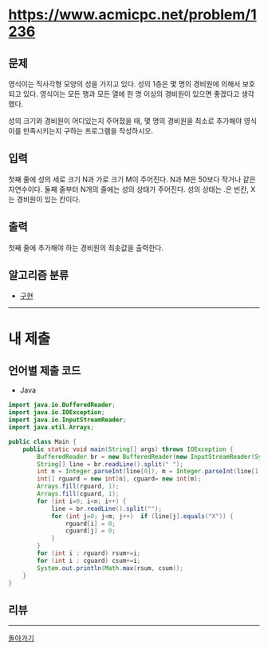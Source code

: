 # https://www.acmicpc.net/problem/1236

## 문제

영식이는 직사각형 모양의 성을 가지고 있다. 성의 1층은 몇 명의 경비원에 의해서 보호되고 있다. 영식이는 모든 행과 모든 열에 한 명 이상의 경비원이 있으면 좋겠다고 생각했다.

성의 크기와 경비원이 어디있는지 주어졌을 때, 몇 명의 경비원을 최소로 추가해야 영식이를 만족시키는지 구하는 프로그램을 작성하시오.

## 입력

첫째 줄에 성의 세로 크기 N과 가로 크기 M이 주어진다. N과 M은 50보다 작거나 같은 자연수이다. 둘째 줄부터 N개의 줄에는 성의 상태가 주어진다. 성의 상태는 .은 빈칸, X는 경비원이 있는 칸이다.

## 출력

첫째 줄에 추가해야 하는 경비원의 최솟값을 출력한다.

## 알고리즘 분류

- [구현](https://www.acmicpc.net/problem/tag/102)

---
# 내 제출

## 언어별 제출 코드

- Java
``` java
import java.io.BufferedReader;
import java.io.IOException;
import java.io.InputStreamReader;
import java.util.Arrays;

public class Main {
    public static void main(String[] args) throws IOException {
        BufferedReader br = new BufferedReader(new InputStreamReader(System.in));
        String[] line = br.readLine().split(" ");
        int n = Integer.parseInt(line[0]), m = Integer.parseInt(line[1]), rsum=0, csum=0;
        int[] rguard = new int[n], cguard= new int[m];
        Arrays.fill(rguard, 1);
        Arrays.fill(cguard, 1);
        for (int i=0; i<n; i++) {
            line = br.readLine().split("");
            for (int j=0; j<m; j++)  if (line[j].equals("X")) {
                rguard[i] = 0;
                cguard[j] = 0;
            }
        }
        for (int i : rguard) rsum+=i;
        for (int i : cguard) csum+=i;
        System.out.println(Math.max(rsum, csum));
    }
}
```

## 리뷰




---
[돌아가기](../SSAFY_11th_study.md)